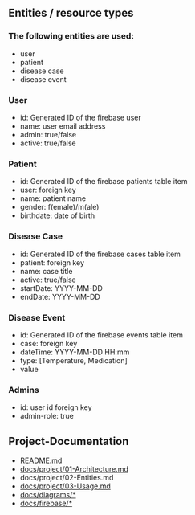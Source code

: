 ## Entities / resource types ##
### The following entities are used:
* user
* patient
* disease case
* disease event

### User
* id: Generated ID of the firebase user
* name: user email address
* admin: true/false
* active: true/false

### Patient
* id: Generated ID of the firebase patients table item
* user: foreign key
* name: patient name
* gender: f(emale)/m(ale)
* birthdate: date of birth

### Disease Case
* id: Generated ID of the firebase cases table item
* patient: foreign key
* name: case title
* active: true/false
* startDate: YYYY-MM-DD
* endDate: YYYY-MM-DD 

### Disease Event
* id: Generated ID of the firebase events table item
* case: foreign key
* dateTime: YYYY-MM-DD HH:mm
* type: [Temperature, Medication]
* value

### Admins
* id: user id foreign key
* admin-role: true

## Project-Documentation

- [README.md](https://github.com/elafari/CAS-FEE_project2/blob/doc/README.md)
- [docs/project/01-Architecture.md](https://github.com/elafari/CAS-FEE_project2/blob/doc/docs/project/01-Architecture.md)
- docs/project/02-Entities.md
- [docs/project/03-Usage.md](https://github.com/elafari/CAS-FEE_project2/blob/doc/docs/project/03-Usage.md)
- [docs/diagrams/*](https://github.com/elafari/CAS-FEE_project2/blob/doc/docs/diagrams/)
- [docs/firebase/*](https://github.com/elafari/CAS-FEE_project2/blob/doc/docs/firebase/)
